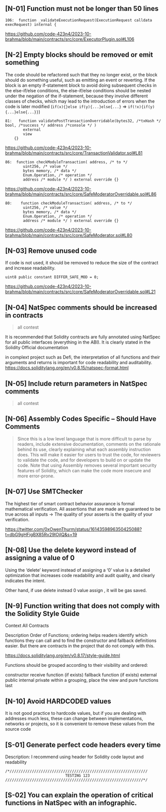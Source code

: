 ## \[N-01\] Function must not be longer than 50 lines

```
106:  function _validateExecutionRequest(ExecutionRequest calldata execRequest) internal {
```

https://github.com/code-423n4/2023-10-brahma/blob/main/contracts/src/core/ExecutorPlugin.sol#L106

## \[N-2\] Empty blocks should be removed or emit something

The code should be refactored such that they no longer exist, or the block should do something useful, such as emitting an event or reverting. If the block is an empty if-statement block to avoid doing subsequent checks in the else-if/else conditions, the else-if/else conditions should be nested under the negation of the if-statement, because they involve different classes of checks, which may lead to the introduction of errors when the code is later modified (`if(x){}else if(y){...}else{...}` =\> `if(!x){if(y){...}else{...}}`)

```
81:	  function validatePostTransactionOverridable(bytes32, /*txHash */ bool, /*success */ address /*console */ )
        external
        view
    {}
```

https://github.com/code-423n4/2023-10-brahma/blob/main/contracts/src/core/TransactionValidator.sol#L81

```
86:  function checkModuleTransaction( address, /* to */
        uint256, /* value */
        bytes memory, /* data */
        Enum.Operation, /* operation */
        address /* module */ ) external override {}
```

https://github.com/code-423n4/2023-10-brahma/blob/main/contracts/src/core/SafeModeratorOverridable.sol#L86

```
80:	   function checkModuleTransaction( address, /* to */
        uint256, /* value */
        bytes memory, /* data */
        Enum.Operation, /* operation */
        address /* module */ ) external override {}
```

https://github.com/code-423n4/2023-10-brahma/blob/main/contracts/src/core/SafeModerator.sol#L80

## \[N-03\] Remove unused code

If code is not used, it should be removed to reduce the size of the contract and increase readability.

```
uint8 public constant DIFFER_SAFE_MOD = 0;
```

https://github.com/code-423n4/2023-10-brahma/blob/main/contracts/src/core/SafeModeratorOverridable.sol#L21

## \[N-04\] NatSpec comments should be increased in contracts

> all contest

It is recommended that Solidity contracts are fully annotated using NatSpec for all public interfaces (everything in the ABI). It is clearly stated in the Solidity Official documentation

in complext project such as Defi, the interpretation of all functions and their arguments and returns is important for code readability and auditability.
https://docs.soliditylang.org/en/v0.8.15/natspec-format.html

## \[N-05\] Include return parameters in NatSpec comments

> all contest

## \[N-06\] Assembly Codes Specific – Should Have Comments

> Since this is a low level language that is more difficult to parse by readers, include extensive documentation, comments on the rationale behind its use, clearly explaining what each assembly instruction does.
> This will make it easier for users to trust the code, for reviewers to validate the code, and for developers to build on or update the code.
> Note that using Assembly removes several important security features of Solidity, which can make the code more insecure and more error-prone.[](https://github.com/code-423n4/2023-07-amphora/blob/daae020331404647c661ab534d20093c875483e1/core/solidity/contracts/utils/UFragments.sol#L165C5-L167C6)

## \[N-07\] Use SMTChecker

The highest tier of smart contract behavior assurance is formal mathematical verification. All assertions that are made are guaranteed to be true across all inputs → The quality of your asserts is the quality of your verification.

https://twitter.com/0xOwenThurm/status/1614359896350425088?t=dbG9gHFigBX85Rv29lOjIQ&s=19

## \[N-08\] Use the delete keyword instead of assigning a value of 0

Using the ‘delete’ keyword instead of assigning a ‘0’ value is a detailed optimization that increases code readability and audit quality, and clearly indicates the intent.

Other hand, if use delete instead 0 value assign , it will be gas saved.

## \[N-9\] Function writing that does not comply with the Solidity Style Guide

Context
All Contracts

Description
Order of Functions; ordering helps readers identify which functions they can call and to find the constructor and fallback definitions easier. But there are contracts in the project that do not comply with this.

https://docs.soliditylang.org/en/v0.8.17/style-guide.html

Functions should be grouped according to their visibility and ordered:

constructor
receive function (if exists)
fallback function (if exists)
external
public
internal
private
within a grouping, place the view and pure functions last

## \[N-10\] Avoid HARDCODED values 

It is not good practice to hardcode values, but if you are dealing with addresses much less, these can change between implementations, networks or projects, so it is convenient to remove these values from the source code

## \[S-01\] Generate perfect code headers every time

Description:
I recommend using header for Solidity code layout and readability

```
/*//////////////////////////////////////////////////////////////
                           TESTING 123
//////////////////////////////////////////////////////////////*/
```

## \[S-02\] You can explain the operation of critical functions in NatSpec with an infographic.